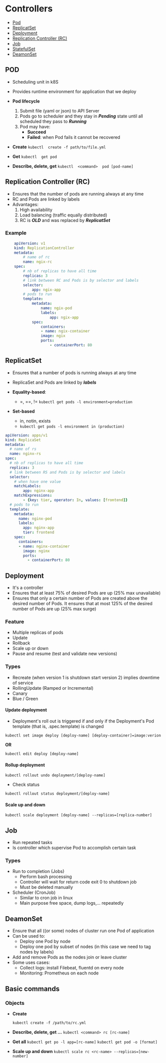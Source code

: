 # Controllers

- [Pod](#pod)
- [ReplicatSet](#rs)  
- [Deployment](#deployment)
- [Replication Controller (RC)](#rc)  
- [Job](#job)
- [StatefulSet](#statefulset)
- [DeamonSet](#deamonset)

## POD <a name="pod"></a>

- Scheduling unit in k8S
- Provides runtime environment for application that we deploy

- **Pod lifecycle**
    1. Submit file (yaml or json) to API Server
    2. Pods go to scheduler and they stay in ***Pending*** state until all scheduled they pass to ***Running***
    3. Pod may have:
        - **Succeed**
        - **Failed**: when Pod fails it cannot be recovered

- **Create**
    ```kubectl  create -f path/to/file.yml```

- **Get**
    ```kubectl  get pod```

- **Describe, delete, get**
    ```kubectl  <command>  pod [pod-name]```

## Replication Controller (RC) <a name="rc"></a>

- Ensures that the number of pods are running always at any time
- RC and Pods are linked by labels
- Advantages:
    1. High availability
    2. Load balancing  (traffic equally distributed)
    3. RC is ***OLD*** and was replaced by ***ReplicatSet***

### Example

```yaml
    apiVersion: v1
    kind: ReplicationController
    metadata:
        # name of rc
        name: ngix-rc
    spec:
        # nb of replicas to have all time
        replicas: 3
        # link between RC and Pods is by selector and labels
        selector:
            app: ngix-app
        # pods to run
        template:
            metadata:
                name: ngix-pod
                labels:
                    app: ngix-app
            spec:
                containers:
                - name: ngix-container
                image: ngix  
                ports:
                    - containerPort: 80
```

## ReplicatSet

- Ensures that a number of pods is running always at any time
- ReplicaSet and Pods are linked by ***labels***

- **Equality-based**:
    - =, ==, !=
        ```kubectl get pods -l environment=production```
- **Set-based**
    - in, notin, exists
    - ```kubectl get pods -l environment in (production)```

```yaml
apiVersion: apps/v1
kind: ReplicaSet
metadata:
  # name of rs
  name: nginx-rs
spec:
  # nb of replicas to have all time
  replicas: 3
  # link between RS and Pods is by selector and labels
  selector:
    # when have one value
    matchLabels:
        app: nginx-app
    matchExpressions:
        - {key: tier, operator: In, values: [frontend]}
  # pods to run
  template:
    metadata:
      name: nginx-pod
      labels:
        app: nginx-app
        tier: frontend
    spec:
      containers:
      - name: nginx-container
        image: nginx
        ports:
          - containerPort: 80
```

## Deployment <a name="deployment"></a>

- It's a controller  
- Ensures that at least 75% of desired Pods are up (25% max unavailable) 
- Ensures that only a certain number of Pods are created above the desired number of Pods. It ensures that at most
  125% of the desired number of Pods are up (25% max surge)

### Feature

- Multiple replicas of pods
- Update
- Rollback
- Scale up or down
- Pause and resume (test and validate new versions)

### Types

- Recreate (when version 1 is shutdown start version 2) implies downtime of service
- RollingUpdate (Ramped or Incremental)
- Canary
- Blue / Green

#### Update deployment

- Deployment's roll out is triggered  if and only if the Deployment's Pod template (that is, .spec.template) is changed

```kubectl set image deploy [deploy-name] [deploy-container]=image:verion```

**OR**

```kubectl edit deploy [deploy-name]```

#### Rollup deployment

```kubectl rollout undo deployment/[deploy-name]```

- Check status

```kubectl rollout status deployment/[deploy-name]```

#### Scale up and down

```kubectl scale deployment [deploy-name] --replicas=[replica-number]```


## Job <a name="job"> </a>

- Run repeated tasks
- Is controller which supervise Pod to accomplish certain task

### Types

- Run to completion (Jobs)
    - Perform bash processing
    - Controller will wait for return code exit 0 to shutdown job
    - Must be deleted manually
- Scheduler (CronJob)
    - Similar to cron job in linux
    - Main purpose free space, dump logs,... repeatedly

## DeamonSet <a name="deamonset"> </a>

* Ensure that all ((or some) nodes of cluster run one Pod of application
* Can be used to:
    * Deploy one Pod by node
    * Deploy one pod by subset of nodes (in this case we need to tag nodes by labels)
* Add and remove Pods as the nodes join or leave cluster
* Some uses cases:
    * Collect logs: install Filebeat, fluentd on every node
    * Monitoring: Prometheus on each node

## Basic commands

### Objects

- **Create**

    ```kubectl create -f /path/to/rc.yml```

- **Describe, delete, get ...**
    ```kubectl <command> rc [rc-name]```

- **Get all**
    ```kubectl get po -l app=[rc-name]```
    ```kubectl get pod -o [format]```

- **Scale up and down**
    ```kubectl scale rc <rc-name> --replicas=[new-number]  ```
